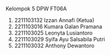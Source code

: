 Kelompok 5 DPW FT06A

1.	2211103132	Izzan Annafi (Ketua)
2.	2211103016	Kumara Galan Pramana
3.	2211103025	Leonyta Lusiantoro
4.	2211103029	Syifa Ayu Salsabila Putri
5.	2211103032	Anthony Dewantoro